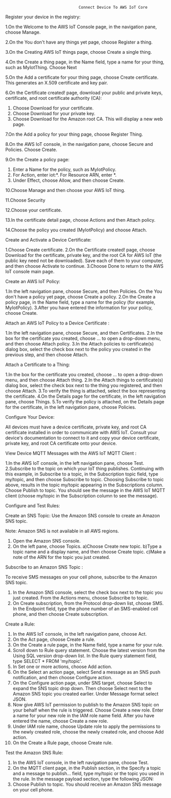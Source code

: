                                     Connect Device To AWS IoT Core

Register your device in the registry:

1.On the Welcome to the AWS IoT Console page, in the navigation pane, choose Manage.

2.On the You don't have any things yet page, choose Register a thing. 

3.On the Creating AWS IoT things page, choose Create a single thing. 

4.On the Create a thing page, in the Name field, type a name for your thing, such as  MyIotThing. Choose Next

5.On the Add a certificate for your thing page, choose Create certificate. This generates an X.509 certificate and key pair. 

6.On the Certificate created! page, download your public and private keys, certificate, and root certificate authority (CA): 
1. Choose Download for your certificate. 
2. Choose Download for your private key. 
3. Choose Download for the Amazon root CA. This will display a new web page. 

7.On the Add a policy for your thing page, choose Register Thing. 

8.On the AWS IoT console, in the navigation pane, choose Secure and Policies. Choose Create. 

9.On the Create a policy page: 
1. Enter a Name for the policy, such as MyIotPolicy. 
2. For Action, enter iot:*. For Resource ARN, enter *. 
3. Under Effect, choose Allow, and then choose Create. 

10.Choose Manage and then choose your AWS IoT thing. 

11.Choose Security

12.Choose your certificate.

13.In the certificate detail page, choose Actions and then Attach policy.

14.Choose the policy you created (MyIotPolicy) and choose Attach.


Create and Activate a Device Certificate:

1.Choose Create certificate. 
2.On the Certificate created! page, choose Download for the certificate, private key, and the root CA for AWS IoT (the public key need not be downloaded). Save each of them to your computer, and then choose Activate to continue. 
3.Choose Done to return to the AWS IoT console main page. 

Create an AWS IoT Policy:

1.In the left navigation pane, choose Secure, and then Policies. On the You don't have a policy yet page, choose Create a policy. 
2.On the Create a policy page, in the Name field, type a name for the policy (for example, MyIotPolicy). 
3.After you have entered the information for your policy, choose Create. 


Attach an AWS IoT Policy to a Device Certificate :

1.In the left navigation pane, choose Secure, and then Certificates. 
2.In the box for the certificate you created, choose ... to open a drop-down menu, and then choose Attach policy. 
3.In the Attach policies to certificate(s) dialog box, select the check box next to the policy you created in the previous step, and then choose Attach. 

Attach a Certificate to a Thing:

1.In the box for the certificate you created, choose ... to open a drop-down menu, and then choose Attach thing. 
2.In the Attach things to certificate(s) dialog box, select the check box next to the thing you registered, and then choose Attach. 
3.To verify the thing is attached, select the box representing the certificate. 
4.On the Details page for the certificate, in the left navigation pane, choose Things. 
5.To verify the policy is attached, on the Details page for the certificate, in the left navigation pane, choose Policies. 

Configure Your Device:

All devices must have a device certificate, private key, and root CA certificate installed in order to communicate with AWS IoT. Consult your device's documentation to connect to it and copy your device certificate, private key, and root CA certificate onto your device. 

View Device MQTT Messages with the AWS IoT MQTT Client :

1.In the AWS IoT console, in the left navigation pane, choose Test. 
2.Subscribe to the topic on which your IoT thing publishes. Continuing with this example, in Subscribe to a topic, in the Subscription topic field, type my/topic, and then choose Subscribe to topic. 
Choosing Subscribe to topic above, results in the topic my/topic appearing in the Subscriptions column. 
Choose Publish to topic. You should see the message in the AWS IoT MQTT client (choose my/topic in the Subscription column to see the message). 

Configure and Test Rules:

Create an SNS Topic:
Use the Amazon SNS console to create an Amazon SNS topic.

Note:
Amazon SNS is not available in all AWS regions. 

1. Open the Amazon SNS console. 
2. On the left pane, choose Topics. 
      a)Choose Create new topic. 
      b)Type a topic name and a display name, and then choose Create topic. 
      c)Make a note of the ARN for the topic you just created.
       
Subscribe to an Amazon SNS Topic :

To receive SMS messages on your cell phone, subscribe to the Amazon SNS topic.
1. In the Amazon SNS console, select the check box next to the topic you just created. From the Actions menu, choose Subscribe to topic. 
2. On Create subscription, from the Protocol drop-down list, choose SMS. 
In the Endpoint field, type the phone number of an SMS-enabled cell phone, and then choose Create subscription. 

Create a Rule:

1. In the AWS IoT console, in the left navigation pane, choose Act. 
2. On the Act page, choose Create a rule. 
3. On the Create a rule page, in the Name field, type a name for your rule. 
4. Scroll down to Rule query statement. Choose the latest version from the Using SQL version drop-down list. In the Rule query statement field, type SELECT * FROM 'my/topic'. 
5. In Set one or more actions, choose Add action. 
6. On the Select an action page, select Send a message as an SNS push notification, and then choose Configure action. 
7. On the Configure action page, under SNS target, choose Select to expand the SNS topic drop down. Then choose Select next to the Amazon SNS topic you created earlier. Under Message format select JSON. 
8. Now give AWS IoT permission to publish to the Amazon SNS topic on your behalf when the rule is triggered. Choose Create a new role. Enter a name for your new role in the IAM role name field. After you have entered the name, choose Create a new role. 
9. Under IAM role name, choose Update role to apply the permissions to the newly created role, choose the newly created role, and choose Add action. 
10. On the Create a Rule page, choose Create rule. 

Test the Amazon SNS Rule:

1. In the AWS IoT console, in the left navigation pane, choose Test. 
2. On the MQTT client page, in the Publish section, in the Specify a topic and a message to publish… field, type my/topic or the topic you used in the rule. In the message payload section, type the following JSON: 
3. Choose Publish to topic. You should receive an Amazon SNS message on your cell phone. 
